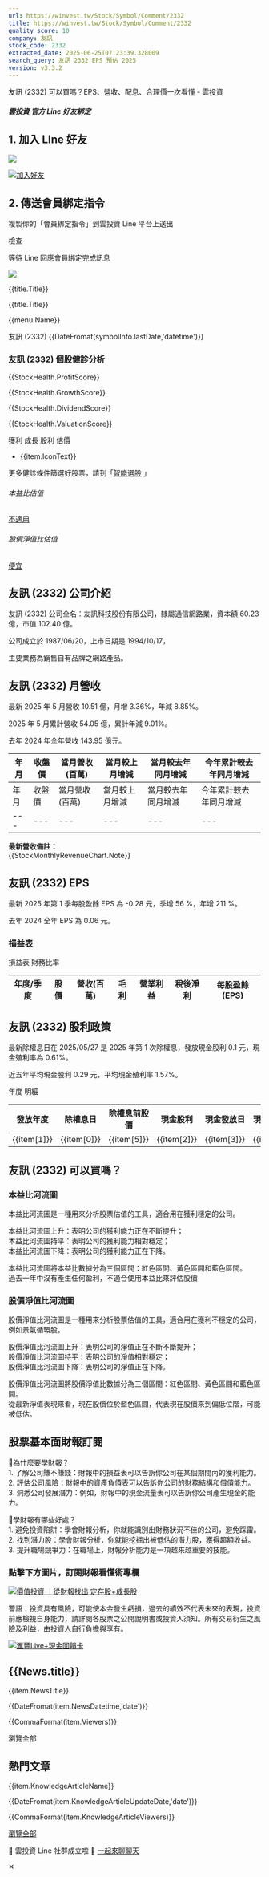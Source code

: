 ```yaml
---
url: https://winvest.tw/Stock/Symbol/Comment/2332
title: https://winvest.tw/Stock/Symbol/Comment/2332
quality_score: 10
company: 友訊
stock_code: 2332
extracted_date: 2025-06-25T07:23:39.328009
search_query: 友訊 2332 EPS 預估 2025
version: v3.3.2
---
```


友訊 (2332) 可以買嗎？EPS、營收、配息、合理價一次看懂 - 雲投資



##### 雲投資 官方 Line 好友綁定

## 1. 加入 LIne 好友

![](https://qr-official.line.me/gs/M_021ncdhy_BW.png?oat_content=qr)

[![加入好友](https://scdn.line-apps.com/n/line_add_friends/btn/zh-Hant.png)](https://lin.ee/iGV5id3)

## 2. 傳送會員綁定指令

複製你的「會員綁定指令」到雲投資 Line 平台上送出

檢查

等待 Line 回應會員綁定完成訊息

![](/images/page/line-bind-sample.jpg)

{{title.Title}}

{{title.Title}}

{{menu.Name}}

友訊 (2332)
{{DateFromat(symbolInfo.lastDate,'datetime')}}

### 友訊 (2332) 個股健診分析

{{StockHealth.ProfitScore}}

{{StockHealth.GrowthScore}}

{{StockHealth.DividendScore}}

{{StockHealth.ValuationScore}}

獲利
成長
股利
估價

* {{item.IconText}}

更多健診條件篩選好股票，請到「[智能選股](/Stock/Screener) 」

###### 本益比估值

[不適用](#divPe)

###### 股價淨值比估值

[便宜](#divPb)



## 友訊 (2332) 公司介紹

友訊 (2332) 公司全名：友訊科技股份有限公司，隸屬通信網路業，資本額 60.23 億，市值 102.40 億。
  
公司成立於 1987/06/20，上市日期是 1994/10/17，
  
主要業務為銷售自有品牌之網路產品。
  

## 友訊 (2332) 月營收

最新 2025 年 5 月營收 10.51 億，月增 3.36%，年減 8.85%。
  
2025 年 5 月累計營收 54.05 億，累計年減 9.01%。
  
去年 2024 年全年營收 143.95 億元。
  

| 年月 | 收盤價 | 當月營收(百萬) | 當月較上月增減 | 當月較去年同月增減 | 今年累計較去年同月增減 |
| --- | --- | --- | --- | --- | --- |
| 年月 | 收盤價 | 當月營收(百萬) | 當月較上月增減 | 當月較去年同月增減 | 今年累計較去年同月增減 |
| --- | --- | --- | --- | --- | --- |

**最新營收備註：**  
{{StockMonthlyRevenueChart.Note}}

## 友訊 (2332) EPS

最新 2025 年第 1 季每股盈餘 EPS 為 -0.28 元，季增 56 %，年增 211 %。
  
去年 2024 全年 EPS 為 0.06 元。
  

### 損益表

損益表
財務比率

| 年度/季度 | 股價 | 營收(百萬) | 毛利 | 營業利益 | 稅後淨利 | 每股盈餘(EPS) |
| --- | --- | --- | --- | --- | --- | --- |

## 友訊 (2332) 股利政策

最新除權息日在 2025/05/27 是 2025 年第 1 次除權息，發放現金股利 0.1 元，現金殖利率為 0.61%。
  
近五年平均現金股利 0.29 元，平均現金殖利率 1.57%。
  

年度
明細

| 發放年度 | 除權息日 | 除權息前股價 | 現金股利 | 現金發放日 | 現金殖利率 | 股票股利 |
| --- | --- | --- | --- | --- | --- | --- |
| {{item[1]}} | {{item[0]}} | {{item[5]}} | {{item[2]}} | {{item[3]}} | {{item[6]}} | {{item[4]}} |

## 友訊 (2332) 可以買嗎？

### 本益比河流圖

本益比河流圖是一種用來分析股票估值的工具，適合用在獲利穩定的公司。  
  
本益比河流圖上升：表明公司的獲利能力正在不斷提升；  
本益比河流圖持平：表明公司的獲利能力相對穩定；  
本益比河流圖下降：表明公司的獲利能力正在下降。  
  
本益比河流圖將本益比數據分為三個區間：紅色區間、黃色區間和藍色區間。  
過去一年中沒有產生任何盈利，不適合使用本益比來評估股價

### 股價淨值比河流圖

股價淨值比河流圖是一種用來分析股票估值的工具，適合用在獲利不穩定的公司，例如景氣循環股。  
  
股價淨值比河流圖上升：表明公司的淨值正在不斷不斷提升；  
股價淨值比河流圖持平：表明公司的淨值相對穩定；  
股價淨值比河流圖下降：表明公司的淨值正在下降。  
  
股價淨值比河流圖將股價淨值比數據分為三個區間：紅色區間、黃色區間和藍色區間。  
從最新淨值表現來看，現在股價位於藍色區間，代表現在股價來到偏低位階，可能被低估。
  

## 股票基本面財報訂閱

🍿為什麼要學財報？  
1️. 了解公司賺不賺錢：財報中的損益表可以告訴你公司在某個期間內的獲利能力。  
2️. 評估公司風險：財報中的資產負債表可以告訴你公司的財務結構和償債能力。  
3️. 洞悉公司發展潛力：例如，財報中的現金流量表可以告訴你公司產生現金的能力。

🍿學財報有哪些好處？  
1️. 避免投資陷阱：學會財報分析，你就能識別出財務狀況不佳的公司，避免踩雷。  
2️. 找到潛力股：學會財報分析，你就能挖掘出被低估的潛力股，獲得超額收益。  
3️. 提升職場競爭力：在職場上，財報分析能力是一項越來越重要的技能。

### 點擊下方圖片，訂閱財報看懂術專欄

[![價值投資 ｜從財報找出 定存股+成長股](https://winvest.tw/images/upload/knowledge/420.jpg)](/Knowledge/Topic/1)

警語：投資具有風險，可能使本金發生虧損，過去的績效不代表未來的表現，投資前應檢視自身能力，請詳閱各股票之公開說明書或投資人須知。所有交易衍生之風險及利益，由投資人自行負擔與享有。

[![滙豐Live+現金回饋卡](/images/ads/20250610.jpg)](https://ccinvest.pse.is/696rrq)

## {{News.title}}

{{item.NewsTitle}}

{{DateFromat(item.NewsDatetime,'date')}}

{{CommaFormat(item.Viewers)}}

瀏覽全部

## 熱門文章

{{item.KnowledgeArticleName}}

{{DateFromat(item.KnowledgeArticleUpdateDate,'date')}}

{{CommaFormat(item.KnowledgeArticleViewers)}}

[瀏覽全部](/Knowledge/Teach/2)





🎉 雲投資 Line 社群成立啦 🎉 [一起來聊聊天](https://w-invest.tw/line)

✕